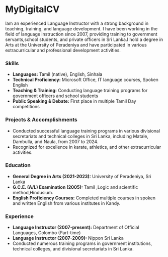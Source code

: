 # MyDigitalCV


Iam an experienced Language Instructor with a strong background in teaching, training, and language development. I have been working in the field of language instruction since 2007, providing training to government servants,school students, and private officers in Sri Lanka.I hold a degree in Arts at the University of Peradeniya and have participated in various extracurricular and professional development activities.

### Skills
- **Languages:** Tamil (native), English, Sinhala
- **Technical Proficiency:** Microsoft Office, IT language courses, Spoken English
- **Teaching & Training:** Conducting language training programs for government officers and school students
- **Public Speaking & Debate:** First place in multiple Tamil Day competitions

### Projects & Accomplishments
- Conducted successful language training programs in various divisional secretariats and technical colleges in Sri Lanka, including Matale, Dambulla, and Naula, from 2007 to 2024.
- Recognized for excellence in karate, athletics, and other extracurricular activities.

### Education
- **General Degree in Arts (2021-2023):** University of Peradeniya, Sri Lanka
- **G.C.E. (A/L) Examination (2005):** Tamil ,Logic and scientific method,Hindusium.
- **English Proficiency Courses:** Completed multiple courses in spoken and written English from various institutes in Kandy.

### Experience
- **Language Instructor (2007-present):** Department of Official Languages, Colombo (Part-time)
- **Language Instructor (2007-2009):** Nippon Sri Lanka
- Conducted numerous training programs in government institutions, technical colleges, and divisional secretariats in Sri Lanka.

